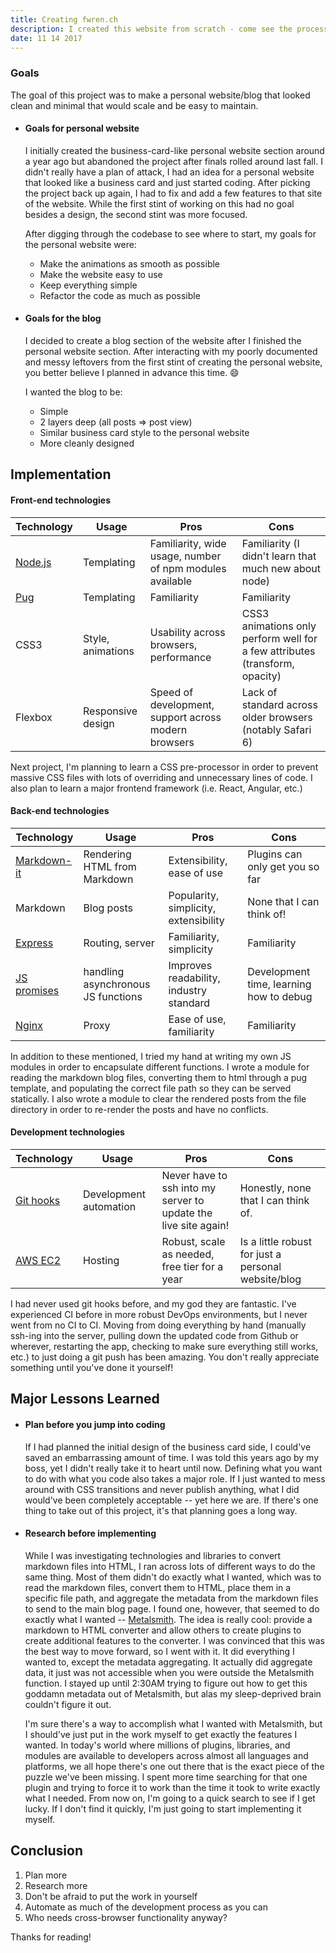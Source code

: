 ```yaml
---
title: Creating fwren.ch
description: I created this website from scratch - come see the process that went into making it.
date: 11 14 2017
---
```

### Goals
The goal of this project was to make a personal website/blog that looked clean and minimal that would scale and be easy to maintain.
 - #### Goals for personal website
   I initially created the business-card-like personal website section around a year ago but abandoned the project after finals rolled around last fall. I didn't really have a plan of attack, I had an idea for a personal website that looked like a business card and just started coding. After picking the project back up again, I had to fix and add a few features to that site of the website. While the first stint of working on this had no goal besides a design, the second stint was more focused.

   After digging through the codebase to see where to start, my goals for the personal website were:
    - Make the animations as smooth as possible
    - Make the website easy to use
    - Keep everything simple
    - Refactor the code as much as possible

- #### Goals for the blog
  I decided to create a blog section of the website after I finished the personal website section. After interacting with my poorly documented and messy leftovers from the first stint of creating the personal website, you better believe I planned in advance this time. :smile:

  I wanted the blog to be:
  - Simple
  - 2 layers deep (all posts => post view)
  - Similar business card style to the personal website
  - More cleanly designed

## Implementation

#### Front-end technologies
| Technology | Usage | Pros | Cons |
| --- | --- | --- | --- |
| [Node.js](//nodejs.org/en/) | Templating | Familiarity, wide usage, number of npm modules available | Familiarity (I didn't learn that much new about node) |
| [Pug](//pugjs.org/api/getting-started.html) | Templating | Familiarity | Familiarity |
| CSS3 | Style, animations | Usability across browsers, performance | CSS3 animations only perform well for a few attributes (transform, opacity) |
| Flexbox | Responsive design | Speed of development, support across modern browsers | Lack of standard across older browsers (notably Safari 6) |
Next project, I'm planning to learn a CSS pre-processor in order to prevent massive CSS files with lots of overriding and unnecessary lines of code. I also plan to learn a major frontend framework (i.e. React, Angular, etc.)

#### Back-end technologies
| Technology | Usage | Pros | Cons |
| --- | --- | --- | --- |
| [Markdown-it](//www.npmjs.com/package/markdown-it) | Rendering HTML from Markdown | Extensibility, ease of use | Plugins can only get you so far |
| Markdown | Blog posts | Popularity, simplicity, extensibility | None that I can think of! |
| [Express](//www.npmjs.com/package/express) | Routing, server | Familiarity, simplicity | Familiarity |
| [JS promises](//developers.google.com/web/fundamentals/primers/promises) | handling asynchronous JS functions | Improves readability, industry standard | Development time, learning how to debug |
| [Nginx](//www.nginx.com) | Proxy | Ease of use, familiarity | Familiarity |

In addition to these mentioned, I tried my hand at writing my own JS modules in order to encapsulate different functions. I wrote a module for reading the markdown blog files, converting them to html through a pug template, and populating the correct file path so they can be served statically. I also wrote a module to clear the rendered posts from the file directory in order to re-render the posts and have no conflicts.

#### Development technologies
| Technology | Usage | Pros | Cons |
| --- | --- | --- | --- |
| [Git hooks](//git-scm.com/book/gr/v2/Customizing-Git-Git-Hooks) | Development automation | Never have to ssh into my server to update the live site again! | Honestly, none that I can think of. |
| [AWS EC2](//aws.amazon.com/ec2/) | Hosting | Robust, scale as needed, free tier for a year | Is a little robust for just a personal website/blog |

I had never used git hooks before, and my god they are fantastic. I've experienced CI before in more robust DevOps environments, but I never went from no CI to CI. Moving from doing everything by hand (manually ssh-ing into the server, pulling down the updated code from Github or wherever, restarting the app, checking to make sure everything still works, etc.) to just doing a git push has been amazing. You don't really appreciate something until you've done it yourself!

## Major Lessons Learned
- #### Plan before you jump into coding
  If I had planned the initial design of the business card side, I could've saved an embarrassing amount of time. I was told this years ago by my boss, yet I didn't really take it to heart until now. Defining what you want to do with what you code also takes a major role. If I just wanted to mess around with CSS transitions and never publish anything, what I did would've been completely acceptable -- yet here we are. If there's one thing to take out of this project, it's that planning goes a long way.
- #### Research before implementing
  While I was investigating technologies and libraries to convert markdown files into HTML, I ran across lots of different ways to do the same thing. Most of them didn't do exactly what I wanted, which was to read the markdown files, convert them to HTML, place them in a specific file path, and aggregate the metadata from the markdown files to send to the main blog page. I found one, however, that seemed to do exactly what I wanted -- [Metalsmith](//www.metalsmith.io/). The idea is really cool: provide a markdown to HTML converter and allow others to create plugins to create additional features to the converter. I was convinced that this was the best way to move forward, so I went with it. It did everything I wanted to, except the metadata aggregating. It actually did aggregate data, it just was not accessible when you were outside the Metalsmith function. I stayed up until 2:30AM trying to figure out how to get this goddamn metadata out of Metalsmith, but alas my sleep-deprived brain couldn't figure it out.

  I'm sure there's a way to accomplish what I wanted with Metalsmith, but I should've just put in the work myself to get exactly the features I wanted. In today's world where millions of plugins, libraries, and modules are available to developers across almost all languages and platforms, we all hope there's one out there that is the exact piece of the puzzle we've been missing. I spent more time searching for that one plugin and trying to force it to work than the time it took to write exactly what I needed. From now on, I'm going to a quick search to see if I get lucky. If I don't find it quickly, I'm just going to start implementing it myself.

## Conclusion
  1. Plan more
  2. Research more
  3. Don't be afraid to put the work in yourself
  4. Automate as much of the development process as you can
  5. Who needs cross-browser functionality anyway?

Thanks for reading!
